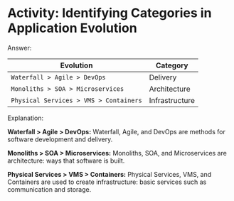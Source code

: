 # Activity: Identifying Categories in Application Evolution

Answer: 

| Evolution                            | Category
|---------------------------           |-----------
| `Waterfall > Agile > DevOps`           | Delivery
| `Monoliths > SOA > Microservices`      | Architecture
| `Physical Services > VMS > Containers` | Infrastructure

Explanation:

__Waterfall > Agile > DevOps:__ Waterfall, Agile, and DevOps are methods for software development and delivery.

__Monoliths > SOA > Microservices:__ Monoliths, SOA, and Microservices are architecture: ways that software is built.

__Physical Services > VMS > Containers:__ Physical Services, VMS, and Containers are used to create infrastructure: basic services such as communication and storage.